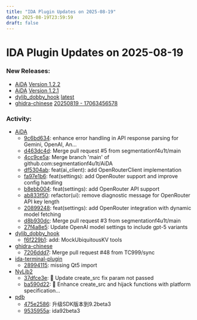 ```yaml
---
title: "IDA Plugin Updates on 2025-08-19"
date: 2025-08-19T23:59:59
draft: false
---
```


# IDA Plugin Updates on 2025-08-19

### New Releases:
  - [AiDA](https://github.com/sigwl/AiDA) [Version 1.2.2](https://github.com/sigwl/AiDA/releases/tag/v1.2.2)
  - [AiDA](https://github.com/sigwl/AiDA) [Version 1.2.1](https://github.com/sigwl/AiDA/releases/tag/v1.2.1)
  - [dylib_dobby_hook](https://github.com/marlkiller/dylib_dobby_hook) [latest](https://github.com/marlkiller/dylib_dobby_hook/releases/tag/latest)
  - [ghidra-chinese](https://github.com/TC999/ghidra-chinese) [20250819 - 17063456578](https://github.com/TC999/ghidra-chinese/releases/tag/20250819-17063456578)

### Activity:
  - [AiDA](https://github.com/sigwl/AiDA)
    - [9c6bd634](https://github.com/sigwl/AiDA/commit/9c6bd63475b2c2b0313d573f2679f29ad9516bdd): enhance error handling in API response parsing for Gemini, OpenAI, An…
    - [d463dc4d](https://github.com/sigwl/AiDA/commit/d463dc4d3f22482feae403e752948c2ca139fbfd): Merge pull request #5 from segmentationf4u1t/main
    - [4cc9ce5a](https://github.com/sigwl/AiDA/commit/4cc9ce5a5a0f9d093c4627c3710718e78734fc92): Merge branch 'main' of github.com:segmentationf4u1t/AiDA
    - [df5304ab](https://github.com/sigwl/AiDA/commit/df5304ab27b1eac135e02fff6fc19b2c049d8b67): feat(ai_client): add OpenRouterClient implementation
    - [fa97e1b6](https://github.com/sigwl/AiDA/commit/fa97e1b6e2537cf8ec111d9fff898c248b42d40d): feat(settings): add OpenRouter support and improve config handling
    - [b8ebb004](https://github.com/sigwl/AiDA/commit/b8ebb004e2f55e57aa1a0a111a0a53ba8e0a82a9): feat(settings): add OpenRouter API support
    - [ab833f50](https://github.com/sigwl/AiDA/commit/ab833f507257bdecb48f512559a6b74ad6df0251): refactor(ui): remove diagnostic message for OpenRouter API key length
    - [20899248](https://github.com/sigwl/AiDA/commit/2089924837510093cef3811e0d7c53b1683bda1e): feat(settings): add OpenRouter integration with dynamic model fetching
    - [d8b930dc](https://github.com/sigwl/AiDA/commit/d8b930dc8a902a581c1355dbcce2b4b8a2635c52): Merge pull request #3 from segmentationf4u1t/main
    - [27f4a8e5](https://github.com/sigwl/AiDA/commit/27f4a8e59ab48b64555b4b35c5e1eba39442e048): Update OpenAI model settings to include gpt-5 variants
  - [dylib_dobby_hook](https://github.com/marlkiller/dylib_dobby_hook)
    - [f6f229b1](https://github.com/marlkiller/dylib_dobby_hook/commit/f6f229b165d6981ff9597b92d99ef0202ad48ca2): add: MockUbiquitousKV tools
  - [ghidra-chinese](https://github.com/TC999/ghidra-chinese)
    - [7206ddd7](https://github.com/TC999/ghidra-chinese/commit/7206ddd76b68f4f32f309c11e83144b268ee0f59): Merge pull request #48 from TC999/sync
  - [ida-terminal-plugin](https://github.com/HexRaysSA/ida-terminal-plugin)
    - [28994115](https://github.com/HexRaysSA/ida-terminal-plugin/commit/289941159fe14bcd5a3c7fff7aabda50398a973f): missing Qt5 import
  - [NyLib2](https://github.com/nyaoouo/NyLib2)
    - [37dfce3e](https://github.com/nyaoouo/NyLib2/commit/37dfce3e5c56c7a0ade418aaa297f48df6416114): 🚀 Update create_src fix param not passed
    - [ba590d22](https://github.com/nyaoouo/NyLib2/commit/ba590d221dc90998bd3511c382692108d02798ea): 🚀 Enhance create_src and hijack functions with platform specification…
  - [pdb](https://github.com/sonyps5201314/pdb)
    - [475e2586](https://github.com/sonyps5201314/pdb/commit/475e25865390323603bbc402c48edccd893966e7): 升级SDK版本到9.2beta3
    - [9535955a](https://github.com/sonyps5201314/pdb/commit/9535955ae9c171944419d0c851e23d5fe1525888): ida92beta3

